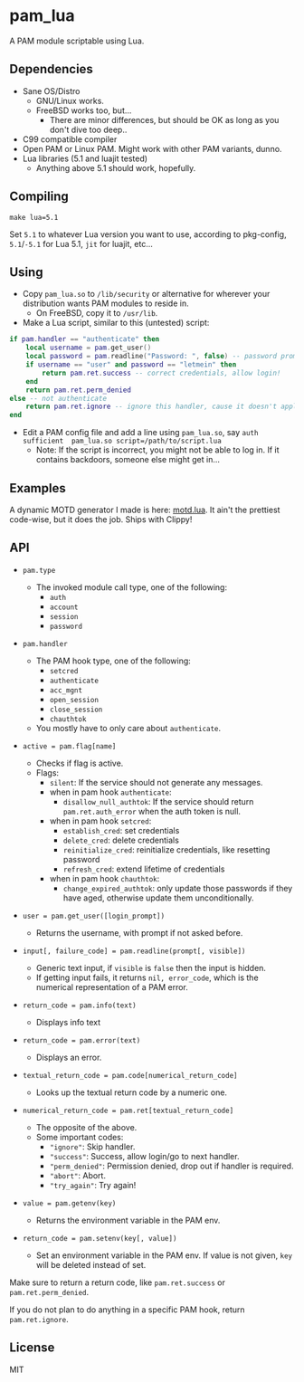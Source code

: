 # pam_lua

A PAM module scriptable using Lua.

## Dependencies
- Sane OS/Distro
  - GNU/Linux works.
  - FreeBSD works too, but...
    - There are minor differences, but should be OK as long as you don't dive too deep..
- C99 compatible compiler
- Open PAM or Linux PAM. Might work with other PAM variants, dunno.
- Lua libraries (5.1 and luajit tested)
  - Anything above 5.1 should work, hopefully.

## Compiling

`make lua=5.1`

Set `5.1` to whatever Lua version you want to use, according to pkg-config, `5.1`/`-5.1` for Lua 5.1, `jit` for luajit, etc...

## Using

- Copy `pam_lua.so` to `/lib/security` or alternative for wherever your distribution wants PAM modules to reside in.
  - On FreeBSD, copy it to `/usr/lib`.
- Make a Lua script, similar to this (untested) script:
```lua
if pam.handler == "authenticate" then
	local username = pam.get_user()
	local password = pam.readline("Password: ", false) -- password prompt with hidden input
	if username == "user" and password == "letmein" then
		return pam.ret.success -- correct credentials, allow login!
	end
	return pam.ret.perm_denied
else -- not authenticate
	return pam.ret.ignore -- ignore this handler, cause it doesn't apply.
end
```
- Edit a PAM config file and add a line using `pam_lua.so`, say `auth	sufficient	pam_lua.so script=/path/to/script.lua` 
  - Note: If the script is incorrect, you might not be able to log in. If it contains backdoors, someone else might get in...

## Examples

A dynamic MOTD generator I made is here: [motd.lua](https://gist.github.com/vifino/b95713dcdf174ba96aa743264b107ff2).
It ain't the prettiest code-wise, but it does the job. Ships with Clippy!

## API
- `pam.type`
  - The invoked module call type, one of the following:
    - `auth`
    - `account`
    - `session`
    - `password`
- `pam.handler`
  - The PAM hook type, one of the following:
    - `setcred`
    - `authenticate`
    - `acc_mgnt`
    - `open_session`
    - `close_session`
    - `chauthtok`
  - You mostly have to only care about `authenticate`.

- `active = pam.flag[name]`
  - Checks if flag is active.
  - Flags:
    - `silent`: If the service should not generate any messages.
    - when in pam hook `authenticate`:
      - `disallow_null_authtok`: If the service should return `pam.ret.auth_error` when the auth token is null.
    - when in pam hook `setcred`:
      - `establish_cred`: set credentials
      - `delete_cred`: delete credentials
      - `reinitialize_cred`: reinitialize credentials, like resetting password
      - `refresh_cred`: extend lifetime of credentials
    - when in pam hook `chauthtok`:
      - `change_expired_authtok`: only update those passwords if they have aged, otherwise update them unconditionally.

- `user = pam.get_user([login_prompt])`
  - Returns the username, with prompt if not asked before.

- `input[, failure_code] = pam.readline(prompt[, visible])`
  - Generic text input, if `visible` is `false` then the input is hidden.
  - If getting input fails, it returns `nil, error_code`, which is the numerical representation of a PAM error.

- `return_code = pam.info(text)`
  - Displays info text

- `return_code = pam.error(text)`
  - Displays an error.

- `textual_return_code = pam.code[numerical_return_code]`
  - Looks up the textual return code by a numeric one.

- `numerical_return_code = pam.ret[textual_return_code]`
  - The opposite of the above.
  - Some important codes:
    - `"ignore"`: Skip handler.
    - `"success"`: Success, allow login/go to next handler.
    - `"perm_denied"`: Permission denied, drop out if handler is required.
    - `"abort"`: Abort.
    - `"try_again"`: Try again!

- `value = pam.getenv(key)`
  - Returns the environment variable in the PAM env.

- `return_code = pam.setenv(key[, value])`
  - Set an environment variable in the PAM env. If value is not given, `key` will be deleted instead of set.

Make sure to return a return code, like `pam.ret.success` or `pam.ret.perm_denied`.

If you do not plan to do anything in a specific PAM hook, return `pam.ret.ignore`.

## License
MIT
